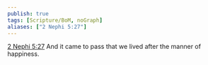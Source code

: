 ```yaml
---
publish: true
tags: [Scripture/BoM, noGraph]
aliases: ["2 Nephi 5:27"]
---
```

[2 Nephi 5:27](https://churchofjesuschrist.org/study/scriptures/bofm/2-ne/5?lang=eng&id=p27#p27) And it came to pass that we lived after the manner of happiness.
